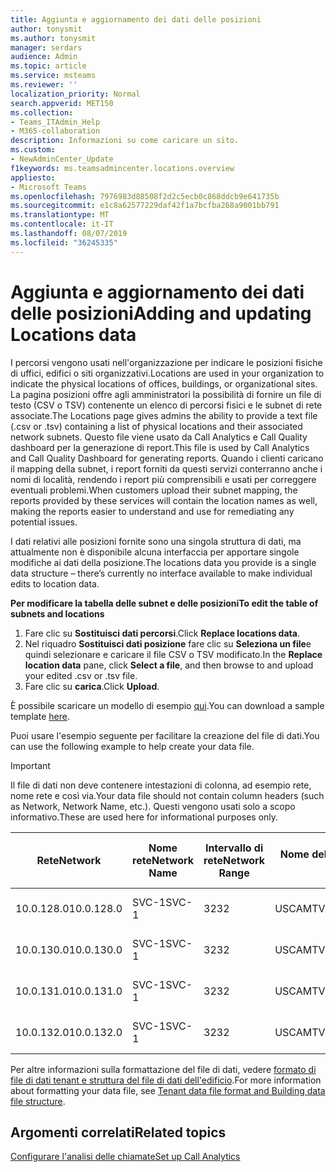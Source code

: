 ```yaml
---
title: Aggiunta e aggiornamento dei dati delle posizioni
author: tonysmit
ms.author: tonysmit
manager: serdars
audience: Admin
ms.topic: article
ms.service: msteams
ms.reviewer: ''
localization_priority: Normal
search.appverid: MET150
ms.collection:
- Teams_ITAdmin_Help
- M365-collaboration
description: Informazioni su come caricare un sito.
ms.custom:
- NewAdminCenter_Update
f1keywords: ms.teamsadmincenter.locations.overview
appliesto:
- Microsoft Teams
ms.openlocfilehash: 7976983d88508f2d2c5ecb0c868ddcb9e641735b
ms.sourcegitcommit: e1c8a62577229daf42f1a7bcfba268a9001bb791
ms.translationtype: MT
ms.contentlocale: it-IT
ms.lasthandoff: 08/07/2019
ms.locfileid: "36245335"
---
```

<a name="adding-and-updating-locations-data"></a><span data-ttu-id="3cd13-103">Aggiunta e aggiornamento dei dati delle posizioni</span><span class="sxs-lookup"><span data-stu-id="3cd13-103">Adding and updating Locations data</span></span>
============================

<span data-ttu-id="3cd13-104">I percorsi vengono usati nell'organizzazione per indicare le posizioni fisiche di uffici, edifici o siti organizzativi.</span><span class="sxs-lookup"><span data-stu-id="3cd13-104">Locations are used in your organization to indicate the physical locations of offices, buildings, or organizational sites.</span></span> <span data-ttu-id="3cd13-105">La pagina posizioni offre agli amministratori la possibilità di fornire un file di testo (CSV o TSV) contenente un elenco di percorsi fisici e le subnet di rete associate.</span><span class="sxs-lookup"><span data-stu-id="3cd13-105">The Locations page gives admins the ability to provide a text file (.csv or .tsv) containing a list of physical locations and their associated network subnets.</span></span> <span data-ttu-id="3cd13-106">Questo file viene usato da Call Analytics e Call Quality dashboard per la generazione di report.</span><span class="sxs-lookup"><span data-stu-id="3cd13-106">This file is used by Call Analytics and Call Quality Dashboard for generating reports.</span></span> <span data-ttu-id="3cd13-107">Quando i clienti caricano il mapping della subnet, i report forniti da questi servizi conterranno anche i nomi di località, rendendo i report più comprensibili e usati per correggere eventuali problemi.</span><span class="sxs-lookup"><span data-stu-id="3cd13-107">When customers upload their subnet mapping, the reports provided by these services will contain the location names as well, making the reports easier to understand and use for remediating any potential issues.</span></span>

<span data-ttu-id="3cd13-108">I dati relativi alle posizioni fornite sono una singola struttura di dati, ma attualmente non è disponibile alcuna interfaccia per apportare singole modifiche ai dati della posizione.</span><span class="sxs-lookup"><span data-stu-id="3cd13-108">The locations data you provide is a single data structure – there’s currently no interface available to make individual edits to location data.</span></span> 

<span data-ttu-id="3cd13-109">**Per modificare la tabella delle subnet e delle posizioni**</span><span class="sxs-lookup"><span data-stu-id="3cd13-109">**To edit the table of subnets and locations**</span></span>

1. <span data-ttu-id="3cd13-110">Fare clic su **Sostituisci dati percorsi**.</span><span class="sxs-lookup"><span data-stu-id="3cd13-110">Click **Replace locations data**.</span></span>
2. <span data-ttu-id="3cd13-111">Nel riquadro **Sostituisci dati posizione** fare clic su **Seleziona un file**e quindi selezionare e caricare il file CSV o TSV modificato.</span><span class="sxs-lookup"><span data-stu-id="3cd13-111">In the **Replace location data** pane, click **Select a file**, and then browse to and upload your edited .csv or .tsv file.</span></span> 
3. <span data-ttu-id="3cd13-112">Fare clic su **carica**.</span><span class="sxs-lookup"><span data-stu-id="3cd13-112">Click **Upload**.</span></span> 


<span data-ttu-id="3cd13-113">È possibile scaricare un modello di esempio [qui](https://github.com/MicrosoftDocs/OfficeDocs-SkypeForBusiness/blob/live/Teams/downloads/locations-template.zip?raw=true).</span><span class="sxs-lookup"><span data-stu-id="3cd13-113">You can download a sample template [here](https://github.com/MicrosoftDocs/OfficeDocs-SkypeForBusiness/blob/live/Teams/downloads/locations-template.zip?raw=true).</span></span>

<span data-ttu-id="3cd13-114">Puoi usare l'esempio seguente per facilitare la creazione del file di dati.</span><span class="sxs-lookup"><span data-stu-id="3cd13-114">You can use the following example to help create your data file.</span></span> 

> [!IMPORTANT]
> <span data-ttu-id="3cd13-115">Il file di dati non deve contenere intestazioni di colonna, ad esempio rete, nome rete e così via.</span><span class="sxs-lookup"><span data-stu-id="3cd13-115">Your data file should not contain column headers (such as Network, Network Name, etc.).</span></span> <span data-ttu-id="3cd13-116">Questi vengono usati solo a scopo informativo.</span><span class="sxs-lookup"><span data-stu-id="3cd13-116">These are used here for informational purposes only.</span></span> </br>

|<span data-ttu-id="3cd13-117">Rete</span><span class="sxs-lookup"><span data-stu-id="3cd13-117">Network</span></span>|<span data-ttu-id="3cd13-118">Nome rete</span><span class="sxs-lookup"><span data-stu-id="3cd13-118">Network Name</span></span>|<span data-ttu-id="3cd13-119">Intervallo di rete</span><span class="sxs-lookup"><span data-stu-id="3cd13-119">Network Range</span></span>|<span data-ttu-id="3cd13-120">Nome dell'edificio</span><span class="sxs-lookup"><span data-stu-id="3cd13-120">Building Name</span></span>|<span data-ttu-id="3cd13-121">Tipo di proprietà</span><span class="sxs-lookup"><span data-stu-id="3cd13-121">Ownership Type</span></span>|<span data-ttu-id="3cd13-122">Tipo di edificio</span><span class="sxs-lookup"><span data-stu-id="3cd13-122">Building Type</span></span>|<span data-ttu-id="3cd13-123">Tipo di Office Building</span><span class="sxs-lookup"><span data-stu-id="3cd13-123">Building Office Type</span></span>|<span data-ttu-id="3cd13-124">Città</span><span class="sxs-lookup"><span data-stu-id="3cd13-124">City</span></span>|<span data-ttu-id="3cd13-125">CAP</span><span class="sxs-lookup"><span data-stu-id="3cd13-125">Zip Code</span></span>|<span data-ttu-id="3cd13-126">Paese</span><span class="sxs-lookup"><span data-stu-id="3cd13-126">Country</span></span>|<span data-ttu-id="3cd13-127">Stato</span><span class="sxs-lookup"><span data-stu-id="3cd13-127">State</span></span>|<span data-ttu-id="3cd13-128">Area geografica</span><span class="sxs-lookup"><span data-stu-id="3cd13-128">Region</span></span>|<span data-ttu-id="3cd13-129">All'interno di Corp</span><span class="sxs-lookup"><span data-stu-id="3cd13-129">Inside Corp</span></span>|<span data-ttu-id="3cd13-130">Route Express</span><span class="sxs-lookup"><span data-stu-id="3cd13-130">Express Route</span></span>|
|-|-|-|-|-|-|-|-|-|-|-|-|-|-|
|<span data-ttu-id="3cd13-131">10.0.128.0</span><span class="sxs-lookup"><span data-stu-id="3cd13-131">10.0.128.0</span></span> |<span data-ttu-id="3cd13-132">SVC-1</span><span class="sxs-lookup"><span data-stu-id="3cd13-132">SVC-1</span></span>|<span data-ttu-id="3cd13-133">32</span><span class="sxs-lookup"><span data-stu-id="3cd13-133">32</span></span>|<span data-ttu-id="3cd13-134">USCAMTV001</span><span class="sxs-lookup"><span data-stu-id="3cd13-134">USCAMTV001</span></span>|<span data-ttu-id="3cd13-135">Contoso leased ri&F</span><span class="sxs-lookup"><span data-stu-id="3cd13-135">Contoso Leased RE&F</span></span>|<span data-ttu-id="3cd13-136">Ufficio</span><span class="sxs-lookup"><span data-stu-id="3cd13-136">Office</span></span>|<span data-ttu-id="3cd13-137">RI&F</span><span class="sxs-lookup"><span data-stu-id="3cd13-137">RE&F</span></span>|<span data-ttu-id="3cd13-138">Visualizzazione Mountain</span><span class="sxs-lookup"><span data-stu-id="3cd13-138">Mountain View</span></span>|<span data-ttu-id="3cd13-139">94043</span><span class="sxs-lookup"><span data-stu-id="3cd13-139">94043</span></span>|<span data-ttu-id="3cd13-140">NOI</span><span class="sxs-lookup"><span data-stu-id="3cd13-140">US</span></span>|<span data-ttu-id="3cd13-141">CA</span><span class="sxs-lookup"><span data-stu-id="3cd13-141">CA</span></span>|<span data-ttu-id="3cd13-142">NOI</span><span class="sxs-lookup"><span data-stu-id="3cd13-142">US</span></span>|<span data-ttu-id="3cd13-143">1</span><span class="sxs-lookup"><span data-stu-id="3cd13-143">1</span></span>|<span data-ttu-id="3cd13-144">1</span><span class="sxs-lookup"><span data-stu-id="3cd13-144">1</span></span>|
|<span data-ttu-id="3cd13-145">10.0.130.0</span><span class="sxs-lookup"><span data-stu-id="3cd13-145">10.0.130.0</span></span> |<span data-ttu-id="3cd13-146">SVC-1</span><span class="sxs-lookup"><span data-stu-id="3cd13-146">SVC-1</span></span>|<span data-ttu-id="3cd13-147">32</span><span class="sxs-lookup"><span data-stu-id="3cd13-147">32</span></span>|<span data-ttu-id="3cd13-148">USCAMTV001</span><span class="sxs-lookup"><span data-stu-id="3cd13-148">USCAMTV001</span></span>|<span data-ttu-id="3cd13-149">Contoso leased ri&F</span><span class="sxs-lookup"><span data-stu-id="3cd13-149">Contoso Leased RE&F</span></span>|<span data-ttu-id="3cd13-150">Ufficio</span><span class="sxs-lookup"><span data-stu-id="3cd13-150">Office</span></span>|<span data-ttu-id="3cd13-151">RI&F</span><span class="sxs-lookup"><span data-stu-id="3cd13-151">RE&F</span></span>|<span data-ttu-id="3cd13-152">Visualizzazione Mountain</span><span class="sxs-lookup"><span data-stu-id="3cd13-152">Mountain View</span></span>|<span data-ttu-id="3cd13-153">94043</span><span class="sxs-lookup"><span data-stu-id="3cd13-153">94043</span></span>|<span data-ttu-id="3cd13-154">NOI</span><span class="sxs-lookup"><span data-stu-id="3cd13-154">US</span></span>|<span data-ttu-id="3cd13-155">CA</span><span class="sxs-lookup"><span data-stu-id="3cd13-155">CA</span></span>|<span data-ttu-id="3cd13-156">NOI</span><span class="sxs-lookup"><span data-stu-id="3cd13-156">US</span></span>|<span data-ttu-id="3cd13-157">1</span><span class="sxs-lookup"><span data-stu-id="3cd13-157">1</span></span>|<span data-ttu-id="3cd13-158">1</span><span class="sxs-lookup"><span data-stu-id="3cd13-158">1</span></span>|
|<span data-ttu-id="3cd13-159">10.0.131.0</span><span class="sxs-lookup"><span data-stu-id="3cd13-159">10.0.131.0</span></span> |<span data-ttu-id="3cd13-160">SVC-1</span><span class="sxs-lookup"><span data-stu-id="3cd13-160">SVC-1</span></span>|<span data-ttu-id="3cd13-161">32</span><span class="sxs-lookup"><span data-stu-id="3cd13-161">32</span></span>|<span data-ttu-id="3cd13-162">USCAMTV001</span><span class="sxs-lookup"><span data-stu-id="3cd13-162">USCAMTV001</span></span>|<span data-ttu-id="3cd13-163">Contoso leased ri&F</span><span class="sxs-lookup"><span data-stu-id="3cd13-163">Contoso Leased RE&F</span></span>|<span data-ttu-id="3cd13-164">Ufficio</span><span class="sxs-lookup"><span data-stu-id="3cd13-164">Office</span></span>|<span data-ttu-id="3cd13-165">RI&F</span><span class="sxs-lookup"><span data-stu-id="3cd13-165">RE&F</span></span>|<span data-ttu-id="3cd13-166">Visualizzazione Mountain</span><span class="sxs-lookup"><span data-stu-id="3cd13-166">Mountain View</span></span>|<span data-ttu-id="3cd13-167">94043</span><span class="sxs-lookup"><span data-stu-id="3cd13-167">94043</span></span>|<span data-ttu-id="3cd13-168">NOI</span><span class="sxs-lookup"><span data-stu-id="3cd13-168">US</span></span>|<span data-ttu-id="3cd13-169">CA</span><span class="sxs-lookup"><span data-stu-id="3cd13-169">CA</span></span>|<span data-ttu-id="3cd13-170">NOI</span><span class="sxs-lookup"><span data-stu-id="3cd13-170">US</span></span>|<span data-ttu-id="3cd13-171">1</span><span class="sxs-lookup"><span data-stu-id="3cd13-171">1</span></span>|<span data-ttu-id="3cd13-172">1</span><span class="sxs-lookup"><span data-stu-id="3cd13-172">1</span></span>|
|<span data-ttu-id="3cd13-173">10.0.132.0</span><span class="sxs-lookup"><span data-stu-id="3cd13-173">10.0.132.0</span></span> |<span data-ttu-id="3cd13-174">SVC-1</span><span class="sxs-lookup"><span data-stu-id="3cd13-174">SVC-1</span></span>|<span data-ttu-id="3cd13-175">32</span><span class="sxs-lookup"><span data-stu-id="3cd13-175">32</span></span>|<span data-ttu-id="3cd13-176">USCAMTV001</span><span class="sxs-lookup"><span data-stu-id="3cd13-176">USCAMTV001</span></span>|<span data-ttu-id="3cd13-177">Contoso leased ri&F</span><span class="sxs-lookup"><span data-stu-id="3cd13-177">Contoso Leased RE&F</span></span>|<span data-ttu-id="3cd13-178">Ufficio</span><span class="sxs-lookup"><span data-stu-id="3cd13-178">Office</span></span>|<span data-ttu-id="3cd13-179">RI&F</span><span class="sxs-lookup"><span data-stu-id="3cd13-179">RE&F</span></span>|<span data-ttu-id="3cd13-180">Visualizzazione Mountain</span><span class="sxs-lookup"><span data-stu-id="3cd13-180">Mountain View</span></span>|<span data-ttu-id="3cd13-181">94043</span><span class="sxs-lookup"><span data-stu-id="3cd13-181">94043</span></span>|<span data-ttu-id="3cd13-182">NOI</span><span class="sxs-lookup"><span data-stu-id="3cd13-182">US</span></span>|<span data-ttu-id="3cd13-183">CA</span><span class="sxs-lookup"><span data-stu-id="3cd13-183">CA</span></span>|<span data-ttu-id="3cd13-184">NOI</span><span class="sxs-lookup"><span data-stu-id="3cd13-184">US</span></span>|<span data-ttu-id="3cd13-185">1</span><span class="sxs-lookup"><span data-stu-id="3cd13-185">1</span></span>|<span data-ttu-id="3cd13-186">1</span><span class="sxs-lookup"><span data-stu-id="3cd13-186">1</span></span>|


<span data-ttu-id="3cd13-187">Per altre informazioni sulla formattazione del file di dati, vedere [formato di file di dati tenant e struttura del file di dati dell'edificio](turning-on-and-using-call-quality-dashboard.md#tenant-data-file-format-and-structure).</span><span class="sxs-lookup"><span data-stu-id="3cd13-187">For more information about formatting your data file, see [Tenant data file format and Building data file structure](turning-on-and-using-call-quality-dashboard.md#tenant-data-file-format-and-structure).</span></span>


## <a name="related-topics"></a><span data-ttu-id="3cd13-188">Argomenti correlati</span><span class="sxs-lookup"><span data-stu-id="3cd13-188">Related topics</span></span>

[<span data-ttu-id="3cd13-189">Configurare l'analisi delle chiamate</span><span class="sxs-lookup"><span data-stu-id="3cd13-189">Set up Call Analytics</span></span>](set-up-call-analytics.md)
